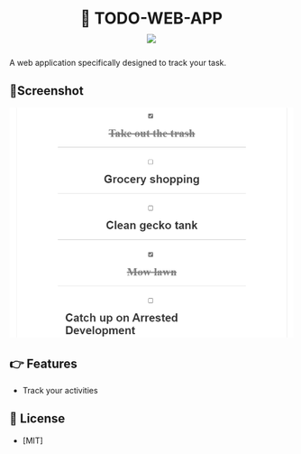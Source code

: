 <h1 align="center">📃 TODO-WEB-APP
<br>

<img src="https://img.shields.io/github/license/mashape/apistatus.svg?style=flat-square">
</h1>

A web application specifically designed to track your task.

## 📌Screenshot
<img src="src\components\todo.PNG" alt="todo">




## 👉 Features

- Track your activities

## 🔑 License

- [MIT]